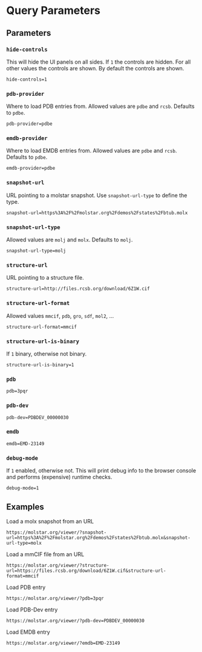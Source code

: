 
# Query Parameters

## Parameters

### `hide-controls`
This will hide the UI panels on all sides. If `1` the controls are hidden. For all other values the controls are shown. By default the controls are shown.

    hide-controls=1

### `pdb-provider`
Where to load PDB entries from. Allowed values are `pdbe` and `rcsb`. Defaults to `pdbe`.

    pdb-provider=pdbe

### `emdb-provider`
Where to load EMDB entries from. Allowed values are `pdbe` and `rcsb`. Defaults to `pdbe`.

    emdb-provider=pdbe

### `snapshot-url`
URL pointing to a molstar snapshot. Use `snapshot-url-type` to define the type.

    snapshot-url=https%3A%2F%2Fmolstar.org%2Fdemos%2Fstates%2Fbtub.molx

### `snapshot-url-type`
Allowed values are `molj` and `molx`.  Defaults to `molj`.

    snapshot-url-type=molj

### `structure-url`
URL pointing to a structure file.

    structure-url=http://files.rcsb.org/download/6Z1W.cif

### `structure-url-format`
Allowed values `mmcif`, `pdb`, `gro`, `sdf`, `mol2`, ...

    structure-url-format=mmcif

### `structure-url-is-binary`
If `1` binary, otherwise not binary.

    structure-url-is-binary=1

### `pdb`

    pdb=3pqr

### `pdb-dev`

    pdb-dev=PDBDEV_00000030

### `emdb`

    emdb=EMD-23149

### `debug-mode`
If `1` enabled, otherwise not. This will print debug info to the browser console and performs (expensive) runtime checks.

    debug-mode=1

## Examples
Load a molx snapshot from an URL

    https://molstar.org/viewer/?snapshot-url=https%3A%2F%2Fmolstar.org%2Fdemos%2Fstates%2Fbtub.molx&snapshot-url-type=molx

Load a mmCIF file from an URL

    https://molstar.org/viewer/?structure-url=https://files.rcsb.org/download/6Z1W.cif&structure-url-format=mmcif

Load PDB entry

    https://molstar.org/viewer/?pdb=3pqr

Load PDB-Dev entry

    https://molstar.org/viewer/?pdb-dev=PDBDEV_00000030

Load EMDB entry

    https://molstar.org/viewer/?emdb=EMD-23149
